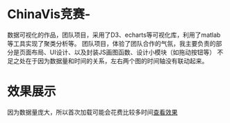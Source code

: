 # ChinaVis竞赛-
数据可视化的作品，团队项目，采用了D3、echarts等可视化库，利用了matlab等工具实现了聚类分析等。
团队项目，体验了团队合作的气氛，我主要负责的部分是页面布局、UI设计、以及封装JS画图函数、设计小模块（如拖动按钮等）
不足之处在于因为数据量和时间的关系，左右两个图的时间轴没有联动起来。

# 效果展示
因为数据量庞大，所以首次加载可能会花费比较多时间[查看效果](http://www.onechunlin.top/ChinaVis/)
